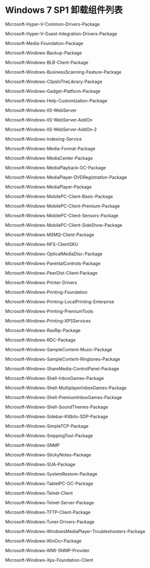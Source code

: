 # Windows 7 SP1 卸载组件列表

Microsoft-Hyper-V-Common-Drivers-Package

Microsoft-Hyper-V-Guest-Integration-Drivers-Package

Microsoft-Media-Foundation-Package

Microsoft-Windows-Backup-Package

Microsoft-Windows-BLB-Client-Package

Microsoft-Windows-BusinessScanning-Feature-Package

Microsoft-Windows-ClipsInTheLibrary-Package

Microsoft-Windows-Gadget-Platform-Package

Microsoft-Windows-Help-Customization-Package

Microsoft-Windows-IIS-WebServer

Microsoft-Windows-IIS-WebServer-AddOn

Microsoft-Windows-IIS-WebServer-AddOn-2

Microsoft-Windows-Indexing-Service

Microsoft-Windows-Media-Format-Package

Microsoft-Windows-MediaCenter-Package

Microsoft-Windows-MediaPlayback-OC-Package

Microsoft-Windows-MediaPlayer-DVDRegistration-Package

Microsoft-Windows-MediaPlayer-Package

Microsoft-Windows-MobilePC-Client-Basic-Package

Microsoft-Windows-MobilePC-Client-Premium-Package

Microsoft-Windows-MobilePC-Client-Sensors-Package

Microsoft-Windows-MobilePC-Client-SideShow-Package

Microsoft-Windows-MSMQ-Client-Package

Microsoft-Windows-NFS-ClientSKU

Microsoft-Windows-OpticalMediaDisc-Package

Microsoft-Windows-ParentalControls-Package

Microsoft-Windows-PeerDist-Client-Package

Microsoft-Windows-Printer-Drivers

Microsoft-Windows-Printing-Foundation

Microsoft-Windows-Printing-LocalPrinting-Enterprise

Microsoft-Windows-Printing-PremiumTools

Microsoft-Windows-Printing-XPSServices

Microsoft-Windows-RasRip-Package

Microsoft-Windows-RDC-Package

Microsoft-Windows-SampleContent-Music-Package

Microsoft-Windows-SampleContent-Ringtones-Package

Microsoft-Windows-ShareMedia-ControlPanel-Package

Microsoft-Windows-Shell-InboxGames-Package

Microsoft-Windows-Shell-MultiplayerInboxGames-Package

Microsoft-Windows-Shell-PremiumInboxGames-Package

Microsoft-Windows-Shell-SoundThemes-Package

Microsoft-Windows-Sidebar-Killbits-SDP-Package

Microsoft-Windows-SimpleTCP-Package

Microsoft-Windows-SnippingTool-Package

Microsoft-Windows-SNMP

Microsoft-Windows-StickyNotes-Package

Microsoft-Windows-SUA-Package

Microsoft-Windows-SystemRestore-Package

Microsoft-Windows-TabletPC-OC-Package

Microsoft-Windows-Telnet-Client

Microsoft-Windows-Telnet-Server-Package

Microsoft-Windows-TFTP-Client-Package

Microsoft-Windows-Tuner-Drivers-Package

Microsoft-Windows-WindowsMediaPlayer-Troubleshooters-Package

Microsoft-Windows-WinOcr-Package

Microsoft-Windows-WMI-SNMP-Provider

Microsoft-Windows-Xps-Foundation-Client

